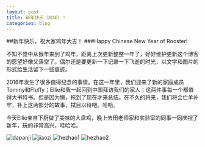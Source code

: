 ```yaml
---
layout: post
title: 新年快乐（鸡年）！
categories: blog
---
```


##新年快乐，祝大家鸡年大吉！
###Happy Chinese New Year of Rooster!

不知不觉中从猴年来到了鸡年，距离上次更新整整一年了，好好维护更新这个博客的愿望好像又落空了。偶尔还是要更新一下记录一下飞逝的时光，以文字和图片的形式给生活留下一些痕迹。

2016年发生了很多值得纪念的事情。在这一年里，我们迎来了新的家庭成员Tommy和Fluffy；Ellie和我一起回到中国拜访我们的家人；这两件事每一个都值得大书特书。但是因为懒，拖到了现在才来总结。在不久的将来，我们将会亡羊补牢，补上这两部分的故事，拭目以待吧。哈哈。

今天Ellie亲自下厨做了美味的大盘鸡，晚上去田老师家和实验室的同事一同庆祝了新年，玩的非常高兴，哇哈哈。

![dapanji]({{site.baseurl}}/images/dapanji.JPG)
![jiaozi]({{site.baseurl}}/images/jiaozi.JPG)
![hezhao1]({{site.baseurl}}/images/hezhao1.JPG)
![hezhao2]({{site.baseurl}}/images/hezhao2.jpg)

